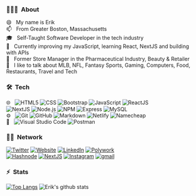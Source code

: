 <h3> 👨🏻‍💻 &nbsp;About</h3>

😄 &nbsp; My name is Erik<br>
📫 &nbsp; From Greater Boston, Massachusetts<br>
🎓 &nbsp; Self-Taught Software Developer in the tech industry<br>
🌱 &nbsp; Currently improving my JavaScript, learning React, NextJS and building with APIs<br>
💼 &nbsp; Former Store Manager in the Pharmaceutical Industry, Beauty & Retailer<br>
💬 &nbsp; I like to talk about MLB, NFL, Fantasy Sports, Gaming, Computers, Food, Restaurants, Travel and Tech<br>
<h3> 🛠 &nbsp;Tech</h3>

🌐 &nbsp;
  ![HTML5](https://img.shields.io/badge/-HTML5-333333?style=flat&logo=HTML5)
  ![CSS](https://img.shields.io/badge/-CSS-333333?style=flat&logo=CSS3&logoColor=1572B6)
  ![Bootstrap](https://img.shields.io/badge/-Bootstrap-333333?style=flat&logo=bootstrap&logoColor=563D7C)
  ![JavaScript](https://img.shields.io/badge/-JavaScript-333333?style=flat&logo=javascript)
  ![ReactJS](https://img.shields.io/badge/-React-333333?style=flat&logo=react)   
  ![NextJS](https://img.shields.io/badge/-Next.js-333333?style=flat&logo=next.js)
  ![Node.js](https://img.shields.io/badge/-Node.js-333333?style=flat&logo=node.js)
  ![NPM](https://img.shields.io/badge/-NPM-333333?style=flat&logo=npm)
  ![Express](https://img.shields.io/badge/-Express-333333?style=flat&logo=express)
  ![MySQL](https://img.shields.io/badge/-MySQL-333333?style=flat&logo=mysql)<br>
⚙️ &nbsp;
  ![Git](https://img.shields.io/badge/-Git-333333?style=flat&logo=git)
  ![GitHub](https://img.shields.io/badge/-GitHub-333333?style=flat&logo=github)
  ![Markdown](https://img.shields.io/badge/-Markdown-333333?style=flat&logo=markdown)
  ![Netlify](https://img.shields.io/badge/-Netlify-333333?style=flat&logo=netlify)
  ![Namecheap](https://img.shields.io/badge/-Namecheap-333333?style=flat&logo=namecheap)<br>
🔧 &nbsp;
  ![Visual Studio Code](https://img.shields.io/badge/-Visual%20Studio%20Code-333333?style=flat&logo=visual-studio-code&logoColor=007ACC)
  ![Postman](https://img.shields.io/badge/-Postman-333333?style=flat&logo=postman&logoColor=orange)
<br/>

<h3> 🤝🏻 &nbsp;Network</h3>

<p align="left">
<a href="https://twitter.com/MoxleyDev/"><img alt="Twitter" src="https://img.shields.io/badge/Twitter-@MoxleyDev-blue?style=flat-square&logo=twitter"></a>
<a href="https://www.erikmoxley.com/"><img alt="Website" src="https://img.shields.io/badge/Website-erikmoxley.com-blue?style=flat-square&logo=google-chrome"></a>
<a href="https://www.linkedin.com/in/erickongkaew/"><img alt="LinkedIn" src="https://img.shields.io/badge/LinkedIn-Eric%20K%20-blue?style=flat-square&logo=linkedin"></a>
<a href="https://www.polywork.com/erikmoxley"><img alt="Polywork" src="https://img.shields.io/badge/Polywork-@erikmoxley-blue?style=flat-square&logo=polywork"></a><br>
<a href="https://hashnode.com/@MoxleyDev"><img alt="Hashnode" src="https://img.shields.io/badge/Hashnode-@MoxleyDev-blue?style=flat-square&logo=hashnode"></a>
<a href="https://moxleydevblog.netlify.app/"><img alt="NextJS" src="https://img.shields.io/badge/NextJS-Blog-blue?style=flat-square&logo=firefox"></a>
<a href="https://www.instagram.com/erik.moxley/"><img alt="Instagram" src="https://img.shields.io/badge/Instagram-erik.moxley-blue?style=flat-square&logo=instagram"></a>
<a href="mailto:moxleydev@gmail.com"><img alt="gmail" src="https://img.shields.io/badge/MoxleyDev-@gmail.com-blue?style=flat-square&logo=gmail"></a>
</p>

<!--
**ErikMoxley/ErikMoxley** is a ✨ _special_ ✨ repository because its `README.md` (this file) appears on your GitHub profile.
Here are some ideas to get you started:
- 🔭 I’m currently working on ...
- 🌱 I’m currently learning ...
- 👯 I’m looking to collaborate on ...
- 🤔 I’m looking for help with ...
- 💬 Ask me about ...
- 📫 How to reach me: ...
- 😄 Pronouns: ...
- ⚡ Fun fact: ...
💻🛢 
-->

<h3>⚡ &nbsp;Stats </h3>

[![Top Langs](https://github-readme-stats.vercel.app/api/top-langs/?username=ErikMoxley&layout=compact&theme=dark&show_icons=true&card_width=445)](https://github.com/anuraghazra/github-readme-stats)
![Erik's github stats](https://github-readme-stats.vercel.app/api?username=ErikMoxley&theme=dark&show_icons=true&hide=contribs,issues&count_private=true)
